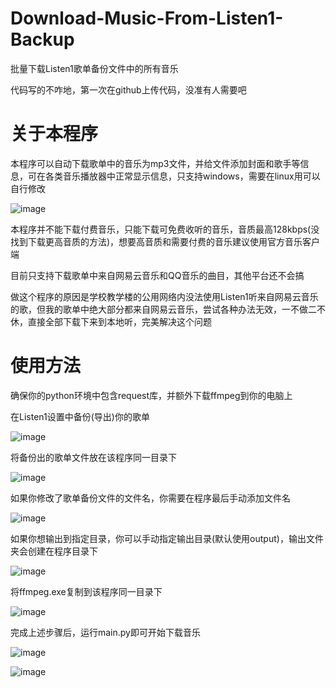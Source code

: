 # Download-Music-From-Listen1-Backup

批量下载Listen1歌单备份文件中的所有音乐

代码写的不咋地，第一次在github上传代码，没准有人需要吧

# 关于本程序

本程序可以自动下载歌单中的音乐为mp3文件，并给文件添加封面和歌手等信息，可在各类音乐播放器中正常显示信息，只支持windows，需要在linux用可以自行修改

![image](https://github.com/LanYangYang-114/Download-Music-From-Listen1-Backup/assets/84030410/27ca094f-cc51-442f-9de8-060cd570752f)

本程序并不能下载付费音乐，只能下载可免费收听的音乐，音质最高128kbps(没找到下载更高音质的方法)，想要高音质和需要付费的音乐建议使用官方音乐客户端

目前只支持下载歌单中来自网易云音乐和QQ音乐的曲目，其他平台还不会搞

做这个程序的原因是学校教学楼的公用网络内没法使用Listen1听来自网易云音乐的歌，但我的歌单中绝大部分都来自网易云音乐，尝试各种办法无效，一不做二不休，直接全部下载下来到本地听，完美解决这个问题

# 使用方法
确保你的python环境中包含request库，并额外下载ffmpeg到你的电脑上

在Listen1设置中备份(导出)你的歌单

![image](https://github.com/LanYangYang-114/Download-Music-From-Listen1-Backup/assets/84030410/de89d491-0752-4e63-bca9-2e8dc1b1d189)

将备份出的歌单文件放在该程序同一目录下

![image](https://github.com/LanYangYang-114/Download-Music-From-Listen1-Backup/assets/84030410/e471c1c0-6385-48ff-8e2e-f4647dd830aa)

如果你修改了歌单备份文件的文件名，你需要在程序最后手动添加文件名

![image](https://github.com/LanYangYang-114/Download-Music-From-Listen1-Backup/assets/84030410/f43a373e-ecbb-4d30-8be2-3e989970fe0f)

如果你想输出到指定目录，你可以手动指定输出目录(默认使用output)，输出文件夹会创建在程序目录下

![image](https://github.com/LanYangYang-114/Download-Music-From-Listen1-Backup/assets/84030410/90f89eaf-dcd4-4984-a9c7-475b3098e1ff)

将ffmpeg.exe复制到该程序同一目录下

![image](https://github.com/LanYangYang-114/Download-Music-From-Listen1-Backup/assets/84030410/555fa8e3-1e57-4ec5-a6a0-4456fd841b5f)

完成上述步骤后，运行main.py即可开始下载音乐

![image](https://github.com/LanYangYang-114/Download-Music-From-Listen1-Backup/assets/84030410/4341bbe9-6aa1-4962-9f25-7d5e8d253c12)

![image](https://github.com/LanYangYang-114/Download-Music-From-Listen1-Backup/assets/84030410/a3255cc2-f46d-40e6-992c-715ba37d95c5)

